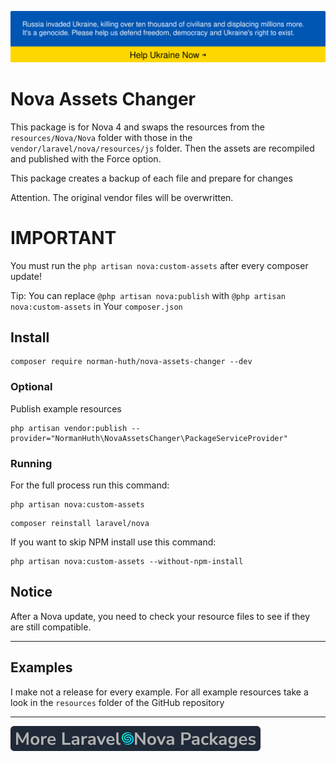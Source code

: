 [![Stand With Ukraine](https://raw.githubusercontent.com/vshymanskyy/StandWithUkraine/main/banner2-direct.svg)](https://vshymanskyy.github.io/StandWithUkraine/)

# Nova Assets Changer

This package is for Nova 4 and swaps the resources from the `resources/Nova/Nova` folder with those in the `vendor/laravel/nova/resources/js` folder.
Then the assets are recompiled and published with the Force option.

This package creates a backup of each file and prepare for changes

Attention. The original vendor files will be overwritten.

# IMPORTANT

You must run the `php artisan nova:custom-assets` after every composer update!

Tip: You can replace `@php artisan nova:publish` with `@php artisan nova:custom-assets` in Your `composer.json`

## Install

```
composer require norman-huth/nova-assets-changer --dev
```

### Optional

Publish example resources

```
php artisan vendor:publish --provider="NormanHuth\NovaAssetsChanger\PackageServiceProvider"
```

### Running

For the full process run this command:

```
php artisan nova:custom-assets
```

```
composer reinstall laravel/nova
```

If you want to skip NPM install use this command:

```
php artisan nova:custom-assets --without-npm-install
```

## Notice

After a Nova update, you need to check your resource files to see if they are still compatible.

___

## Examples

I make not a release for every example. For all example resources take a look in the `resources` folder of the GitHub repository

---
[![More Laravel Nova Packages](https://raw.githubusercontent.com/Muetze42/asset-repo/main/svg/more-laravel-nova-packages.svg)](https://huth.it/nova-packages)
